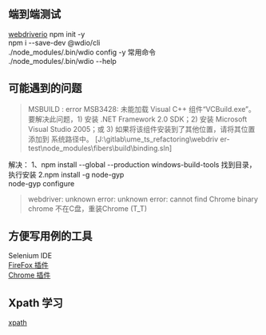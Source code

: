 ## 端到端测试
[webdriverio](https://github.com/webdriverio/webdriverio) 
npm init -y     
npm i --save-dev @wdio/cli      
./node_modules/.bin/wdio config -y
常用命令    
./node_modules/.bin/wdio --help 

## 可能遇到的问题
>MSBUILD : error MSB3428: 未能加载 Visual C++ 组件“VCBuild.exe”。要解决此问题，1) 安装 .NET Framework 2.0 SDK；2) 安装 Microsoft Visual Studio 2005；或 3) 如果将该组件安装到了其他位置，请将其位置添加到
系统路径中。 [J:\gitlab\ume_ts_refactoring\webdriv
er-test\node_modules\fibers\build\binding.sln]

解决：
1、npm install --global --production windows-build-tools 找到目录，执行安装
2.npm install -g node-gyp       
node-gyp configure   


>webdriver: unknown error: unknown error: cannot find Chrome binary      
chrome 不在C盘，重装Chrome (T_T)   

## 方便写用例的工具
Selenium IDE    
[FireFox 插件](https://addons.mozilla.org/en-US/firefox/addon/selenium-ide/)        
[Chrome 插件](https://github.com/nibilin33/frontend-blog/raw/master/press/guide/crx/chrome_selenium.crx)

## Xpath 学习
[xpath](https://devhints.io/xpath)


